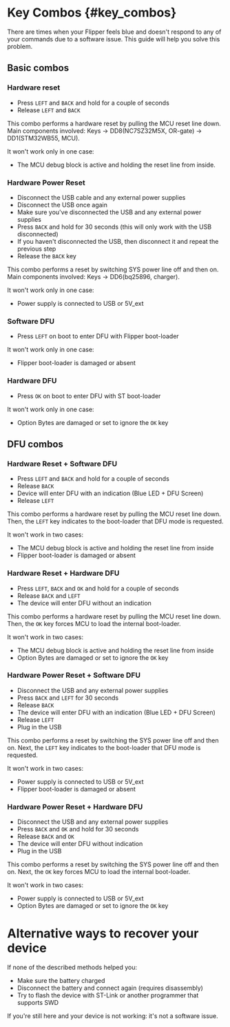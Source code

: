 # Key Combos {#key_combos}

There are times when your Flipper feels blue and doesn't respond to any of your commands due to a software issue. This guide will help you solve this problem.

## Basic combos

### Hardware reset

- Press `LEFT` and `BACK` and hold for a couple of seconds
- Release `LEFT` and `BACK`

This combo performs a hardware reset by pulling the MCU reset line down.
Main components involved: Keys -> DD8(NC7SZ32M5X, OR-gate) -> DD1(STM32WB55, MCU).

It won't work only in one case:

- The MCU debug block is active and holding the reset line from inside.

### Hardware Power Reset

- Disconnect the USB cable and any external power supplies
- Disconnect the USB once again
- Make sure you've disconnected the USB and any external power supplies
- Press `BACK` and hold for 30 seconds (this will only work with the USB disconnected)
- If you haven't disconnected the USB, then disconnect it and repeat the previous step
- Release the `BACK` key

This combo performs a reset by switching SYS power line off and then on.
Main components involved: Keys -> DD6(bq25896, charger).

It won't work only in one case:

- Power supply is connected to USB or 5V_ext

### Software DFU

- Press `LEFT` on boot to enter DFU with Flipper boot-loader

It won't work only in one case:

- Flipper boot-loader is damaged or absent

### Hardware DFU

- Press `OK` on boot to enter DFU with ST boot-loader

It won't work only in one case:

- Option Bytes are damaged or set to ignore the `OK` key

## DFU combos

### Hardware Reset + Software DFU

- Press `LEFT` and `BACK` and hold for a couple of seconds
- Release `BACK`
- Device will enter DFU with an indication (Blue LED + DFU Screen)
- Release `LEFT`

This combo performs a hardware reset by pulling the MCU reset line down. Then, the `LEFT` key indicates to the boot-loader that DFU mode is requested.

It won't work in two cases:

- The MCU debug block is active and holding the reset line from inside
- Flipper boot-loader is damaged or absent

### Hardware Reset + Hardware DFU

- Press `LEFT`, `BACK` and `OK` and hold for a couple of seconds
- Release `BACK` and `LEFT`
- The device will enter DFU without an indication

This combo performs a hardware reset by pulling the MCU reset line down. Then, the `OK` key forces MCU to load the internal boot-loader.

It won't work in two cases:

- The MCU debug block is active and holding the reset line from inside
- Option Bytes are damaged or set to ignore the `OK` key

### Hardware Power Reset + Software DFU

- Disconnect the USB and any external power supplies
- Press `BACK` and `LEFT` for 30 seconds
- Release `BACK`
- The device will enter DFU with an indication (Blue LED + DFU Screen)
- Release `LEFT`
- Plug in the USB

This combo performs a reset by switching the SYS power line off and then on. Next, the `LEFT` key indicates to the boot-loader that DFU mode is requested.

It won't work in two cases:

- Power supply is connected to USB or 5V_ext
- Flipper boot-loader is damaged or absent

### Hardware Power Reset + Hardware DFU

- Disconnect the USB and any external power supplies
- Press `BACK` and `OK` and hold for 30 seconds
- Release `BACK` and `OK`
- The device will enter DFU without indication
- Plug in the USB

This combo performs a reset by switching the SYS power line off and then on. Next, the `OK` key forces MCU to load the internal boot-loader.

It won't work in two cases:

- Power supply is connected to USB or 5V_ext
- Option Bytes are damaged or set to ignore the `OK` key

# Alternative ways to recover your device

If none of the described methods helped you:

- Make sure the battery charged
- Disconnect the battery and connect again (requires disassembly)
- Try to flash the device with ST-Link or another programmer that supports SWD

If you're still here and your device is not working: it's not a software issue.
